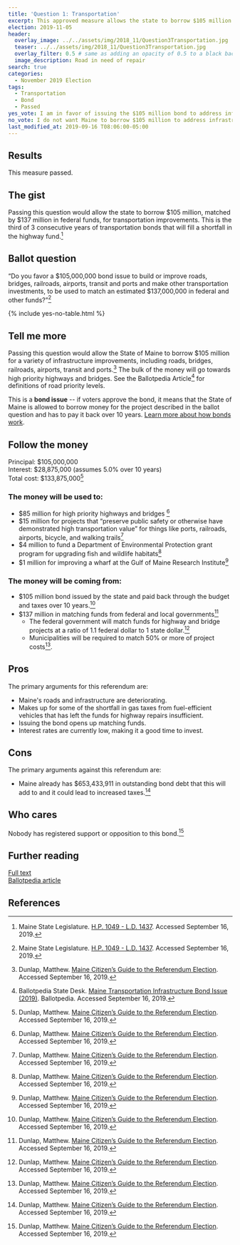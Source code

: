 ```yaml
---
title: 'Question 1: Transportation'
excerpt: This approved measure allows the state to borrow $105 million for transportation improvements.
election: 2019-11-05
header:
  overlay_image: ../../assets/img/2018_11/Question3Transportation.jpg
  teaser: ../../assets/img/2018_11/Question3Transportation.jpg
  overlay_filter: 0.5 # same as adding an opacity of 0.5 to a black background
  image_description: Road in need of repair
search: true
categories:
  - November 2019 Election
tags:
  - Transportation
  - Bond
  - Passed
yes_vote: I am in favor of issuing the $105 million bond to address infrastructure improvements.
no_vote: I do not want Maine to borrow $105 million to address infrastructure improvements.
last_modified_at: 2019-09-16 T08:06:00-05:00
---
```


## Results

This measure passed.

## The gist

Passing this question would allow the state to borrow $105 million, matched by $137 million in federal funds, for transportation improvements. This is the third of 3 consecutive years of transportation bonds that will fill a shortfall in the highway fund.[^1]

## Ballot question

“Do you favor a $105,000,000 bond issue to build or improve roads, bridges, railroads, airports, transit and ports and make other transportation investments, to be used to match an estimated $137,000,000 in federal and other funds?”[^1]

{% include yes-no-table.html %}

## Tell me more

Passing this question would allow the State of Maine to borrow $105 million for a variety of infrastructure improvements, including roads, bridges, railroads, airports, transit and ports.[^3] The bulk of the money will go towards high priority highways and bridges. See the Ballotpedia Article[^2] for definitions of road priority levels.

This is a **bond issue** -- if voters approve the bond, it means that the State of Maine is allowed to borrow money for the project described in the ballot question and has to pay it back over 10 years. [Learn more about how bonds work](/bonds).

## Follow the money

Principal: $105,000,000
<br>Interest: $28,875,000 (assumes 5.0% over 10 years)
<br>Total cost: $133,875,000[^3]

### The money will be used to:

- $85 million for high priority highways and bridges [^3]
- $15 million for projects that “preserve public safety or otherwise have demonstrated high transportation value” for things like ports, railroads, airports, bicycle, and walking trails[^3]
- $4 million to fund a Department of Environmental Protection grant program for upgrading fish and wildlife habitats[^3]
- $1 million for improving a wharf at the Gulf of Maine Research Institute[^3]

### The money will be coming from:

- $105 million bond issued by the state and paid back through the budget and taxes over 10 years.[^3]
- $137 million in matching funds from federal and local governments[^3]
  - The federal government will match funds for highway and bridge projects at a ratio of 1.1 federal dollar to 1 state dollar.[^3]
  - Municipalities will be required to match 50% or more of project costs[^3].

## Pros

The primary arguments for this referendum are:

- Maine's roads and infrastructure are deteriorating.
- Makes up for some of the shortfall in gas taxes from fuel-efficient vehicles that has left the funds for highway repairs insufficient.
- Issuing the bond opens up matching funds.
- Interest rates are currently low, making it a good time to invest.

## Cons

The primary arguments against this referendum are:

- Maine already has $653,433,911 in outstanding bond debt that this will add to and it could lead to increased taxes.[^3]

## Who cares

Nobody has registered support or opposition to this bond.[^3]

## Further reading

[Full text](https://www1.maine.gov/sos/cec/elec/upcoming/pdf/plchap532.pdf)
<br>[Ballotpedia article](<https://ballotpedia.org/Maine_Transportation_Infrastructure_Bond_Issue_(2019)>)

## References

[^1]: Maine State Legislature. [H.P. 1049 - L.D. 1437](https://www1.maine.gov/sos/cec/elec/upcoming/pdf/ld1437.pdf). Accessed September 16, 2019.
[^2]: Ballotpedia State Desk. [Maine Transportation Infrastructure Bond Issue (2019)](<https://ballotpedia.org/Maine_Transportation_Infrastructure_Bond_Issue_(2019)>). Ballotpedia. Accessed September 16, 2019.
[^3]: Dunlap, Matthew. [Maine Citizen’s Guide to the Referendum Election](https://www.maine.gov/sos/cec/elec/upcoming/pdf/citizensguide19.pdf). Accessed September 16, 2019.
